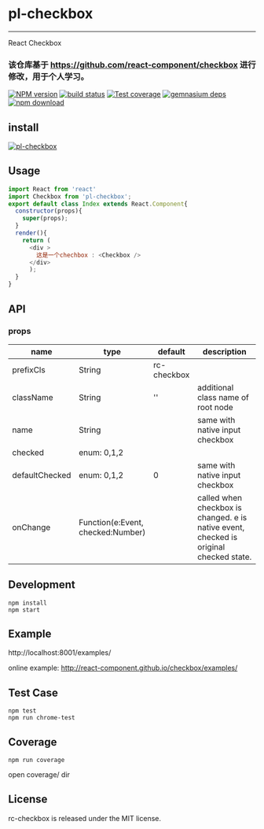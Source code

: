 # pl-checkbox
---

React Checkbox

### 该仓库基于 https://github.com/react-component/checkbox 进行修改，用于个人学习。

[![NPM version][npm-image]][npm-url]
[![build status][travis-image]][travis-url]
[![Test coverage][coveralls-image]][coveralls-url]
[![gemnasium deps][gemnasium-image]][gemnasium-url]
[![npm download][download-image]][download-url]

[npm-image]: https://img.shields.io/npm/v/pl-checkbox.svg?style=flat-square
[npm-url]: https://www.npmjs.com/package/pl-checkbox
[travis-image]: https://travis-ci.org/peterchenhdu/pl-checkbox.svg?branch=master
[travis-url]: https://travis-ci.org/peterchenhdu/pl-checkbox

[coveralls-image]: https://img.shields.io/coveralls/peterchenhdu/pl-checkbox.svg?style=flat-square
[coveralls-url]: https://coveralls.io/r/peterchenhdu/pl-checkbox?branch=master
[gemnasium-image]: http://img.shields.io/gemnasium/peterchenhdu/pl-checkbox.svg?style=flat-square
[gemnasium-url]: https://gemnasium.com/peterchenhdu/pl-checkbox

[download-image]: https://img.shields.io/npm/dm/pl-checkbox.svg?style=flat-square
[download-url]: https://www.npmjs.com/package/pl-checkbox

## install

[![pl-checkbox](https://nodei.co/npm/pl-checkbox.png)](https://npmjs.org/package/pl-checkbox)

## Usage

```js
import React from 'react'
import Checkbox from 'pl-checkbox';
export default class Index extends React.Component{
  constructor(props){
    super(props);
  }
  render(){
    return (
      <div >
        这是一个chechbox : <Checkbox />
      </div>
      );
  }
}
```

## API

### props

<table class="table table-bordered table-striped">
    <thead>
    <tr>
        <th style="width: 100px;">name</th>
        <th style="width: 50px;">type</th>
        <th style="width: 50px;">default</th>
        <th>description</th>
    </tr>
    </thead>
    <tbody>
        <tr>
          <td>prefixCls</td>
          <td>String</td>
          <td>rc-checkbox</td>
          <td></td>
        </tr>
        <tr>
          <td>className</td>
          <td>String</td>
          <td>''</td>
          <td>additional class name of root node</td>
        </tr>
         <tr>
          <td>name</td>
          <td>String</td>
          <td></td>
          <td>same with native input checkbox</td>
        </tr>
        <tr>
          <td>checked</td>
          <td>enum: 0,1,2</td>
          <td></td>
          <td></td>
        </tr>
        <tr>
          <td>defaultChecked</td>
          <td>enum: 0,1,2</td>
          <td>0</td>
          <td>same with native input checkbox</td>
        <tr>
          <td>onChange</td>
          <td>Function(e:Event, checked:Number)</td>
          <td></td>
          <td>called when checkbox is changed. e is native event, checked is original checked state.</td>
        </tr>
    </tbody>
</table>

## Development

```
npm install
npm start
```

## Example

http://localhost:8001/examples/

online example: http://react-component.github.io/checkbox/examples/

## Test Case

```
npm test
npm run chrome-test
```

## Coverage

```
npm run coverage
```

open coverage/ dir


## License

rc-checkbox is released under the MIT license.
